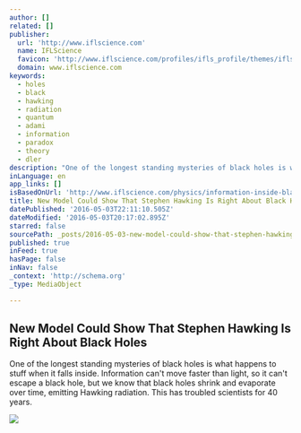 ```yaml
---
author: []
related: []
publisher:
  url: 'http://www.iflscience.com'
  name: IFLScience
  favicon: 'http://www.iflscience.com/profiles/ifls_profile/themes/ifls_desktop/favicon.ico'
  domain: www.iflscience.com
keywords:
  - holes
  - black
  - hawking
  - radiation
  - quantum
  - adami
  - information
  - paradox
  - theory
  - dler
description: "One of the longest standing mysteries of black holes is what happens to stuff when it falls inside. Information can't move faster than light, so it can't escape a black hole, but we know that black holes shrink and evaporate over time, emitting Hawking radiation. This has troubled scientists for 40 years."
inLanguage: en
app_links: []
isBasedOnUrl: 'http://www.iflscience.com/physics/information-inside-black-holes-might-leak-out-somehow'
title: New Model Could Show That Stephen Hawking Is Right About Black Holes
datePublished: '2016-05-03T22:11:10.505Z'
dateModified: '2016-05-03T20:17:02.895Z'
starred: false
sourcePath: _posts/2016-05-03-new-model-could-show-that-stephen-hawking-is-right-about-bla.md
published: true
inFeed: true
hasPage: false
inNav: false
_context: 'http://schema.org'
_type: MediaObject

---
```

<article style=""><h1>New Model Could Show That Stephen Hawking Is Right About Black Holes</h1><p>One of the longest standing mysteries of black holes is what happens to stuff when it falls inside. Information can't move faster than light, so it can't escape a black hole, but we know that black holes shrink and evaporate over time, emitting Hawking radiation. This has troubled scientists for 40 years.</p><img src="http://www.iflscience.com/sites/www.iflscience.com/files/blog/2016-04/shutterstock_285214907.jpg" /></article>